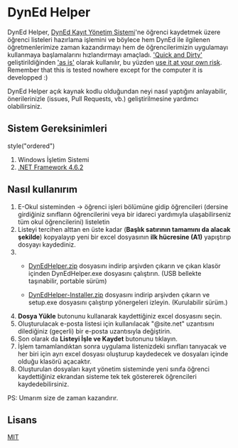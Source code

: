 # DynEd Helper

DynEd Helper, [DynEd Kayıt Yönetim Sistemi](http://dynedkayityonetimisistemi.meb.gov.tr)'ne öğrenci kaydetmek üzere öğrenci listeleri hazırlama işlemini ve böylece hem DynEd ile ilgilenen öğretmenlerimize zaman kazandırmayı hem de  öğrencilerimizin uygulamayı kullanmaya başlamalarını hızlandırmayı amaçladı. ['Quick and Dirty'](https://dictionary.cambridge.org/tr/s%C3%B6zl%C3%BCk/ingilizce/quick-and-dirty) geliştirildiğinden ['as is'](https://dictionary.cambridge.org/tr/s%C3%B6zl%C3%BCk/ingilizce/as-is) olarak kullanılır, bu yüzden [use it at your own risk](https://www.ldoceonline.com/dictionary/at-your-own-risk). Remember that this is tested nowhere except for the computer it is developped :)

DynEd Helper açık kaynak kodlu olduğundan neyi nasıl yaptığını anlayabilir, önerilerinizle (issues, Pull Requests, vb.) geliştirilmesine yardımcı olabilirsiniz.

## Sistem Gereksinimleri
style("ordered")
1. Windows İşletim Sistemi
2. [.NET Framework 4.6.2](https://www.microsoft.com/net/download/dotnet-framework-runtime/net462)

## Nasıl kullanırım

1. E-Okul sisteminden -> öğrenci işleri bölümüne gidip öğrencileri (dersine girdiğiniz sınıfların öğrencilerini veya bir idareci yardımıyla ulaşabilirseniz tüm okul öğrencilerini) listeletin
2. Listeyi tercihen alttan en üste kadar (**Başlık satırının tamamını da alacak şekilde**) kopyalayıp yeni bir excel dosyasının **ilk hücresine (A1)** yapıştırıp dosyayı kaydediniz.
3. 
    * [DynEdHelper.zip](https://github.com/kayagultekin/DynEdHelper.Desktop/raw/master/dist/DynEdHelper.zip) dosyasını indirip arşivden çıkarın ve çıkan klasör içinden DynEdHelper.exe dosyasını çalıştırın. (USB bellekte taşınabilir, portable sürüm)

    * [DynEdHelper-Installer.zip](https://github.com/kayagultekin/DynEdHelper.Desktop/raw/master/dist/DynEdHelper-Installer.zip) dosyasını indirip arşivden çıkarın ve setup.exe dosyasını çalıştırıp yönergeleri izleyin. (Kurulabilir sürüm.)
4. **Dosya Yükle** butonunu kullanarak kaydettiğiniz excel dosyasını seçin.
5. Oluşturulacak e-posta listesi için kullanılacak "@site.net" uzantısını dilediğiniz (geçerli) bir e-posta uzantısıyla değiştirin.
6. Son olarak da **Listeyi İşle ve Kaydet** butonunu tıklayın.
7. İşlem tamamlandıktan sonra uygulama listenizdeki sınıfları tanıyacak ve her biri için ayrı excel dosyası oluşturup kaydedecek ve dosyaları içinde olduğu klasörü açacaktır.
8. Oluşturulan dosyaları kayıt yönetim sisteminde  yeni sınıfa öğrenci kaydettiğiniz ekrandan sisteme tek tek göstererek öğrencileri kaydedebilirsiniz.

PS: Umarım size de zaman kazandırır.

## Lisans

[MIT](https://github.com/kayagultekin/DynEdHelper.Desktop/blob/master/LICENSE)
